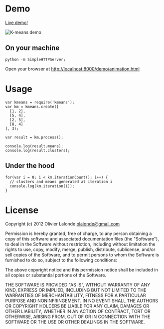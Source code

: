 # Demo #

[Live demo!](http://olalonde.github.com/kmeans.js/)

![K-means demo](http://dl.dropbox.com/u/3750008/Screenshots/1.png)

## On your machine ##

    python -m SimpleHTTPServer;

Open your browser at
[http://localhost:8000/demo/animation.html](http://localhost:8000/demo/animation.html)

# Usage #

    var kmeans = require('kmeans');
    var km = kmeans.create([
      [1, 2],
      [5, 4],
      [2, 5],
      [8, 4]
    ], 3);

    var result = km.process();

    console.log(result.means);
    console.log(result.clusters);

## Under the hood ##

    for(var i = 0; i < km.iterationCount(); i++) {
      // clusters and means generated at iteration i
      console.log(km.iteration(i));
    }

# License #

Copyright (c) 2012 Olivier Lalonde <olalonde@gmail.com>

Permission is hereby granted, free of charge, to any person obtaining a
copy of this software and associated documentation files (the
"Software"), to deal in the Software without restriction, including
without limitation the rights to use, copy, modify, merge, publish,
distribute, sublicense, and/or sell copies of the Software, and to
permit persons to whom the Software is furnished to do so, subject to
the following conditions:

The above copyright notice and this permission notice shall be included
in all copies or substantial portions of the Software.

THE SOFTWARE IS PROVIDED "AS IS", WITHOUT WARRANTY OF ANY KIND, EXPRESS
OR IMPLIED, INCLUDING BUT NOT LIMITED TO THE WARRANTIES OF
MERCHANTABILITY, FITNESS FOR A PARTICULAR PURPOSE AND NONINFRINGEMENT.
IN NO EVENT SHALL THE AUTHORS OR COPYRIGHT HOLDERS BE LIABLE FOR ANY
CLAIM, DAMAGES OR OTHER LIABILITY, WHETHER IN AN ACTION OF CONTRACT,
TORT OR OTHERWISE, ARISING FROM, OUT OF OR IN CONNECTION WITH THE
SOFTWARE OR THE USE OR OTHER DEALINGS IN THE SOFTWARE.
